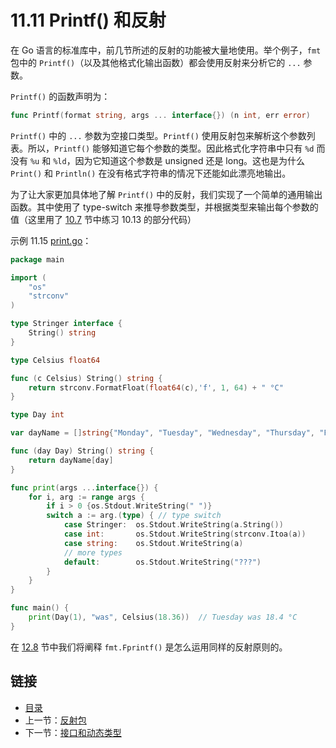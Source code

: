 # 11.11 Printf() 和反射

在 Go 语言的标准库中，前几节所述的反射的功能被大量地使用。举个例子，`fmt` 包中的 `Printf()`（以及其他格式化输出函数）都会使用反射来分析它的 `...` 参数。

`Printf()` 的函数声明为：

```go
func Printf(format string, args ... interface{}) (n int, err error)
```

`Printf()` 中的 `...` 参数为空接口类型。`Printf()` 使用反射包来解析这个参数列表。所以，`Printf()` 能够知道它每个参数的类型。因此格式化字符串中只有 `%d` 而没有 `%u` 和 `%ld`，因为它知道这个参数是 unsigned 还是 long。这也是为什么 `Print()` 和 `Println()` 在没有格式字符串的情况下还能如此漂亮地输出。

为了让大家更加具体地了解 `Printf()` 中的反射，我们实现了一个简单的通用输出函数。其中使用了 type-switch 来推导参数类型，并根据类型来输出每个参数的值（这里用了 [10.7](10.7.md) 节中练习 10.13 的部分代码）

示例 11.15 [print.go](examples/chapter_11/print.go)：

```go
package main

import (
	"os"
	"strconv"
)

type Stringer interface {
	String() string
}

type Celsius float64

func (c Celsius) String() string {
	return strconv.FormatFloat(float64(c),'f', 1, 64) + " °C"
}

type Day int

var dayName = []string{"Monday", "Tuesday", "Wednesday", "Thursday", "Friday", "Saturday", "Sunday"}

func (day Day) String() string {
	return dayName[day]
}

func print(args ...interface{}) {
	for i, arg := range args {
		if i > 0 {os.Stdout.WriteString(" ")}
		switch a := arg.(type) { // type switch
			case Stringer:	os.Stdout.WriteString(a.String())
			case int:		os.Stdout.WriteString(strconv.Itoa(a))
			case string:	os.Stdout.WriteString(a)
			// more types
			default:		os.Stdout.WriteString("???")
		}
	}
}

func main() {
	print(Day(1), "was", Celsius(18.36))  // Tuesday was 18.4 °C
}
```

在 [12.8](12.8.md) 节中我们将阐释 `fmt.Fprintf()` 是怎么运用同样的反射原则的。

## 链接

- [目录](directory.md)
- 上一节：[反射包](11.10.md)
- 下一节：[接口和动态类型](11.12.md)
